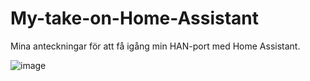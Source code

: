 # My-take-on-Home-Assistant

Mina anteckningar för att få igång min HAN-port med Home Assistant.

![image](https://github.com/user-attachments/assets/a7c5a09f-1626-4d93-b392-baa363842b39)


